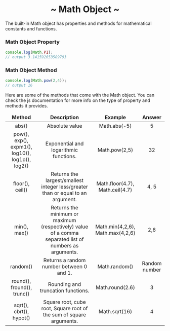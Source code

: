 <h1 align='center'>~ Math Object ~</h1>

<p>The built-in Math object has properties and methods for mathematical constants and functions.</p>

<h3>Math Object Property</h3>

```javascript
console.log(Math.PI);
// output 3.141592653589793
```

<h3>Math Object Method</h3>

```javascript
console.log(Math.pow(2,4));
// output 16
```

<p>Here are some of the methods that come with the Math object. You can check the js documentation for more info on the type of property and methods it provides.</p>

<table align="center">
  <thead>
    <tr align="center">
      <td><b>Method</b></td>
      <td><b>Description</b></td>
      <td><b>Example</b></td>
      <td><b>Answer</b></td>
    </tr>
  </thead>
  <tbody>
    <tr align="center">
      <td>abs()</td>
      <td>Absolute value</td>
      <td>Math.abs(-5)</td>
      <td>5</td>
    </tr>
    <tr align="center">
      <td>pow(), exp(), expm1(), log10(), log1p(), log2()</td>
      <td>Exponential and logarithmic functions.</td>
      <td>Math.pow(2,5)</td>
      <td>32</td>
    </tr>
    <tr align="center">
      <td>floor(), ceil()</td>
      <td>Returns the largest/smallest integer less/greater than or equal to an argument.</td>
      <td>Math.floor(4.7), Math.ceil(4.7)</td>
      <td>4, 5</td>
    </tr>
    <tr align="center">
      <td>min(), max()</td>
      <td>Returns the minimum or maximum (respectively) value of a comma separated list of numbers as arguments.</td>
      <td>Math.min(4,2,6), Math.max(4,2,6)</td>
      <td>2,6</td>
    </tr>
    <tr align="center">
      <td>random()</td>
      <td>Returns a random number between 0 and 1.</td>
      <td>Math.random()</td>
      <td>Random number</td>
    </tr>
    <tr align="center">
      <td>round(), fround(), trunc()</td>
      <td>Rounding and truncation functions.</td>
      <td>Math.round(2.6)</td>
      <td>3</td>
    </tr>
    <tr align="center">
      <td>sqrt(), cbrt(), hypot()</td>
      <td>Square root, cube root, Square root of the sum of square arguments.</td>
      <td>Math.sqrt(16)</td>
      <td>4</td>
    </tr>
  </tbody>
</table>
